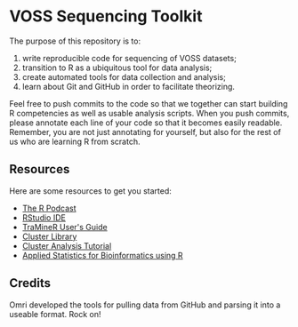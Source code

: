# VOSS Sequencing Toolkit #

The purpose of this repository is to:

1. write reproducible code for sequencing of VOSS datasets;
2. transition to R as a ubiquitous tool for data analysis;
3. create automated tools for data collection and analysis;
4. learn about Git and GitHub in order to facilitate theorizing.

Feel free to push commits to the code so that we together can start building R competencies as well as usable analysis scripts. When you push commits, please annotate each line of your code so that it becomes easily readable. Remember, you are not just annotating for yourself, but also for the rest of us who are learning R from scratch.

## Resources ##

Here are some resources to get you started:

* [The R Podcast](http://www.r-podcast.org/)
* [RStudio IDE](http://rstudio.org/)
* [TraMineR User's Guide](http://mephisto.unige.ch/pub/TraMineR/doc/TraMineR-Users-Guide.pdf)
* [Cluster Library](http://cran.r-project.org/web/packages/cluster/index.html)
* [Cluster Analysis Tutorial](http://cc.oulu.fi/~jarioksa/opetus/metodi/sessio3.pdf)
* [Applied Statistics for Bioinformatics using R](http://cran.r-project.org/doc/contrib/Krijnen-IntroBioInfStatistics.pdf)

## Credits ##

Omri developed the tools for pulling data from GitHub and parsing it into a useable format. Rock on!
